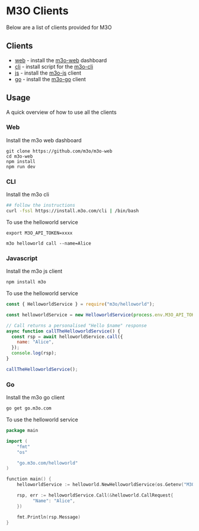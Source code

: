 # M3O Clients

Below are a list of clients provided for M3O

## Clients

- [web](#web) - install the [m3o-web](https://github.com/m3o/m3o-web) dashboard
- [cli](#cli) - install script for the [m3o-cli](https://github.com/m3o/m3o-cli)
- [js](#js) - install the [m3o-js](https://github.com/m3o/m3o-js) client
- [go](#go) - install the [m3o-go](https://github.com/m3o/m3o-go) client

## Usage

A quick overview of how to use all the clients

### Web

Install the m3o web dashboard

```
git clone https://github.com/m3o/m3o-web
cd m3o-web
npm install
npm run dev
```

### CLI

Install the m3o cli

```sh
## follow the instructions
curl -fssl https://install.m3o.com/cli | /bin/bash
```

To use the helloworld service

```
export M3O_API_TOKEN=xxxx

m3o helloworld call --name=Alice
```

### Javascript

Install the m3o js client

```bash
npm install m3o
```

To use the helloworld service

```js
const { HelloworldService } = require("m3o/helloworld");

const helloworldService = new HelloworldService(process.env.M3O_API_TOKEN);

// Call returns a personalised "Hello $name" response
async function callTheHelloworldService() {
  const rsp = await helloworldService.call({
    name: "Alice",
  });
  console.log(rsp);
}

callTheHelloworldService();
```

### Go

Install the m3o go client

```bash
go get go.m3o.com
```

To use the helloworld service

```go
package main

import (
    "fmt"
    "os"

    "go.m3o.com/helloworld"
)

function main() {
    helloworldService := helloworld.NewHelloworldService(os.Getenv("M3O_API_TOKEN"))

    rsp, err := helloworldService.Call(&helloworld.CallRequest{
	      "Name": "Alice",
    })

    fmt.Println(rsp.Message)
}
```
